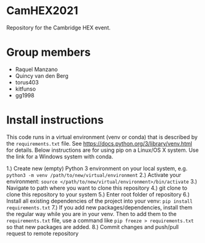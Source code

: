 # CamHEX2021
Repository for the Cambridge HEX event.

# Group members
<ul>
  <li>Raquel Manzano</li>
  <li>Quincy van den Berg</li>
  <li>torus403</li>
  <li>kitfunso</li>
  <li>gg1998</li>
</ul>

# Install instructions
This code runs in a virtual environment (venv or conda) that is described by the `requirements.txt` file. See https://docs.python.org/3/library/venv.html for details. Below instructions are for using pip on a Linux/OS X system. Use the link for a Windows system with conda.

1.) Create new (empty) Python 3 environment on your local system, e.g. `python3 -m venv /path/to/new/virtual/environment`
2.) Activate your environment: `source </path/to/new/virtual/environment>/bin/activate`
3.) Navigate to path where you want to clone this repository
4.) git clone <http link> to clone this repository to your system
5.) Enter root folder of repository
6.) Install all existing dependencies of the project into your venv: `pip install requirements.txt`
7.) If you add new packages/dependencies, install them the regular way while you are in your venv. Then to add them to the `requirements.txt` file, use a command like `pip freeze > requirements.txt` so that new packages are added. 
8.) Commit changes and push/pull request to remote repository

